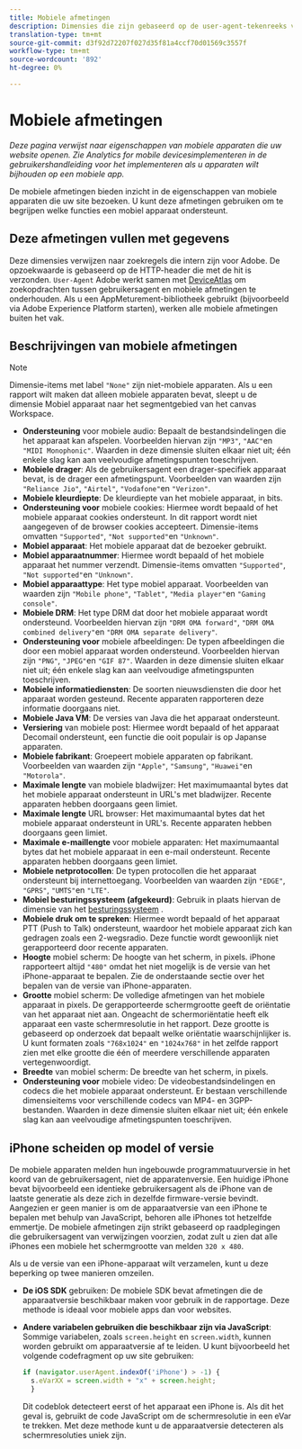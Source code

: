 ```yaml
---
title: Mobiele afmetingen
description: Dimensies die zijn gebaseerd op de user-agent-tekenreeks van het apparaat.
translation-type: tm+mt
source-git-commit: d3f92d72207f027d35f81a4ccf70d01569c3557f
workflow-type: tm+mt
source-wordcount: '892'
ht-degree: 0%

---
```



# Mobiele afmetingen

*Deze pagina verwijst naar eigenschappen van mobiele apparaten die uw website openen. Zie Analytics for mobile devices[](/help/implement/mobile-device-sdk.md)implementeren in de gebruikershandleiding voor het implementeren als u apparaten wilt bijhouden op een mobiele app.*

De mobiele afmetingen bieden inzicht in de eigenschappen van mobiele apparaten die uw site bezoeken. U kunt deze afmetingen gebruiken om te begrijpen welke functies een mobiel apparaat ondersteunt.

## Deze afmetingen vullen met gegevens

Deze dimensies verwijzen naar zoekregels die intern zijn voor Adobe. De opzoekwaarde is gebaseerd op de HTTP-header die met de hit is verzonden. `User-Agent` Adobe werkt samen met [DeviceAtlas](https://deviceatlas.com/) om zoekopdrachten tussen gebruikersagent en mobiele afmetingen te onderhouden. Als u een AppMeturement-bibliotheek gebruikt (bijvoorbeeld via Adobe Experience Platform starten), werken alle mobiele afmetingen buiten het vak.

## Beschrijvingen van mobiele afmetingen

>[!NOTE]
>
>Dimensie-items met label `"None"` zijn niet-mobiele apparaten. Als u een rapport wilt maken dat alleen mobiele apparaten bevat, sleept u de dimensie Mobiel apparaat naar het segmentgebied van het canvas Workspace.

* **Ondersteuning** voor mobiele audio: Bepaalt de bestandsindelingen die het apparaat kan afspelen. Voorbeelden hiervan zijn `"MP3"`, `"AAC"`en `"MIDI Monophonic"`. Waarden in deze dimensie sluiten elkaar niet uit; één enkele slag kan aan veelvoudige afmetingspunten toeschrijven.
* **Mobiele drager**: Als de gebruikersagent een drager-specifiek apparaat bevat, is de drager een afmetingspunt. Voorbeelden van waarden zijn `"Reliance Jio"`, `"Airtel"`, `"Vodafone"`en `"Verizon"`.
* **Mobiele kleurdiepte**: De kleurdiepte van het mobiele apparaat, in bits.
* **Ondersteuning voor** mobiele cookies: Hiermee wordt bepaald of het mobiele apparaat cookies ondersteunt. In dit rapport wordt niet aangegeven of de browser cookies accepteert. Dimensie-items omvatten `"Supported"`, `"Not supported"`en `"Unknown"`.
* **Mobiel apparaat**: Het mobiele apparaat dat de bezoeker gebruikt.
* **Mobiel apparaatnummer**: Hiermee wordt bepaald of het mobiele apparaat het nummer verzendt. Dimensie-items omvatten `"Supported"`, `"Not supported"`en `"Unknown"`.
* **Mobiel apparaattype**: Het type mobiel apparaat. Voorbeelden van waarden zijn `"Mobile phone"`, `"Tablet"`, `"Media player"`en `"Gaming console"`.
* **Mobiele DRM**: Het type DRM dat door het mobiele apparaat wordt ondersteund. Voorbeelden hiervan zijn `"DRM OMA forward"`, `"DRM OMA combined delivery"`en `"DRM OMA separate delivery"`.
* **Ondersteuning voor** mobiele afbeeldingen: De typen afbeeldingen die door een mobiel apparaat worden ondersteund. Voorbeelden hiervan zijn `"PNG"`, `"JPEG"`en `"GIF 87"`. Waarden in deze dimensie sluiten elkaar niet uit; één enkele slag kan aan veelvoudige afmetingspunten toeschrijven.
* **Mobiele informatiediensten**: De soorten nieuwsdiensten die door het apparaat worden gesteund. Recente apparaten rapporteren deze informatie doorgaans niet.
* **Mobiele Java VM**: De versies van Java die het apparaat ondersteunt.
* **Versiering** van mobiele post: Hiermee wordt bepaald of het apparaat Decomail ondersteunt, een functie die ooit populair is op Japanse apparaten.
* **Mobiele fabrikant**: Groepeert mobiele apparaten op fabrikant. Voorbeelden van waarden zijn `"Apple"`, `"Samsung"`, `"Huawei"`en `"Motorola"`.
* **Maximale lengte** van mobiele bladwijzer: Het maximumaantal bytes dat het mobiele apparaat ondersteunt in URL&#39;s met bladwijzer. Recente apparaten hebben doorgaans geen limiet.
* **Maximale lengte** URL browser: Het maximumaantal bytes dat het mobiele apparaat ondersteunt in URL&#39;s. Recente apparaten hebben doorgaans geen limiet.
* **Maximale e-maillengte** voor mobiele apparaten: Het maximumaantal bytes dat het mobiele apparaat in een e-mail ondersteunt. Recente apparaten hebben doorgaans geen limiet.
* **Mobiele netprotocollen**: De typen protocollen die het apparaat ondersteunt bij internettoegang. Voorbeelden van waarden zijn `"EDGE"`, `"GPRS"`, `"UMTS"`en `"LTE"`.
* **Mobiel besturingssysteem (afgekeurd)**: Gebruik in plaats hiervan de dimensie van het [besturingssysteem](operating-systems.md) .
* **Mobiele druk om te spreken**: Hiermee wordt bepaald of het apparaat PTT (Push to Talk) ondersteunt, waardoor het mobiele apparaat zich kan gedragen zoals een 2-wegsradio. Deze functie wordt gewoonlijk niet gerapporteerd door recente apparaten.
* **Hoogte** mobiel scherm: De hoogte van het scherm, in pixels. iPhone rapporteert altijd `"480"` omdat het niet mogelijk is de versie van het iPhone-apparaat te bepalen. Zie de onderstaande sectie over het bepalen van de versie van iPhone-apparaten.
* **Grootte** mobiel scherm: De volledige afmetingen van het mobiele apparaat in pixels. De gerapporteerde schermgrootte geeft de oriëntatie van het apparaat niet aan. Ongeacht de schermoriëntatie heeft elk apparaat een vaste schermresolutie in het rapport. Deze grootte is gebaseerd op onderzoek dat bepaalt welke oriëntatie waarschijnlijker is. U kunt formaten zoals `"768x1024"` en `"1024x768"` in het zelfde rapport zien met elke grootte die één of meerdere verschillende apparaten vertegenwoordigt.
* **Breedte** van mobiel scherm: De breedte van het scherm, in pixels.
* **Ondersteuning voor** mobiele video: De videobestandsindelingen en codecs die het mobiele apparaat ondersteunt. Er bestaan verschillende dimensieitems voor verschillende codecs van MP4- en 3GPP-bestanden. Waarden in deze dimensie sluiten elkaar niet uit; één enkele slag kan aan veelvoudige afmetingspunten toeschrijven.

## iPhone scheiden op model of versie

De mobiele apparaten melden hun ingebouwde programmatuurversie in het koord van de gebruikersagent, niet de apparatenversie. Een huidige iPhone bevat bijvoorbeeld een identieke gebruikersagent als de iPhone van de laatste generatie als deze zich in dezelfde firmware-versie bevindt. Aangezien er geen manier is om de apparaatversie van een iPhone te bepalen met behulp van JavaScript, behoren alle iPhones tot hetzelfde emmertje. De mobiele afmetingen zijn strikt gebaseerd op raadplegingen die gebruikersagent van verwijzingen voorzien, zodat zult u zien dat alle iPhones een mobiele het schermgrootte van melden `320 x 480`.

Als u de versie van een iPhone-apparaat wilt verzamelen, kunt u deze beperking op twee manieren omzeilen.

* **De iOS SDK** gebruiken: De mobiele SDK bevat afmetingen die de apparaatversie beschikbaar maken voor gebruik in de rapportage. Deze methode is ideaal voor mobiele apps dan voor websites.
* **Andere variabelen gebruiken die beschikbaar zijn via JavaScript**: Sommige variabelen, zoals `screen.height` en `screen.width`, kunnen worden gebruikt om apparaatversie af te leiden. U kunt bijvoorbeeld het volgende codefragment op uw site gebruiken:

   ```js
   if (navigator.userAgent.indexOf('iPhone') > -1) {
     s.eVarXX = screen.width + "x" + screen.height;
     }
   ```

   Dit codeblok detecteert eerst of het apparaat een iPhone is. Als dit het geval is, gebruikt de code JavaScript om de schermresolutie in een eVar te trekken. Met deze methode kunt u de apparaatversie detecteren als schermresoluties uniek zijn.
